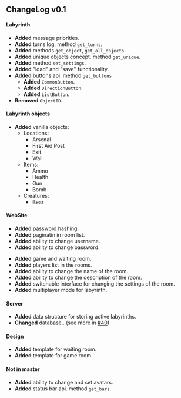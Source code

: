 ## ChangeLog v0.1

#### Labyrinth

- **Added** message priorities.
- **Added** turns log. method `get_turns`.
- **Added** methods `get_object`, `get_all_objects`.
- **Added** unique objects concept. method `get_unique`.
- **Added** method `set_settings`.
- **Added** "load" and "save" functionality.
- **Added** buttons api. method `get_buttons`
    - **Added** `CommonButton`.
    - **Added** `DirectionButton`.
    - **Added** `ListButton`.
- **Removed** `ObjectID`.


#### Labyrinth objects

- **Added** vanilla objects:
    - Locations:
        - Arsenal
        - First Aid Post
        - Exit
        - Wall
    - Items:
        - Ammo
        - Health
        - Gun
        - Bomb
    - Creatures:
        - Bear


#### WebSite 

+ **Added** password hashing.
+ **Added** paginatin in room list.
+ **Added** ability to change username.
+ **Added** ability to change password.
- **Added** game and waiting room.
- **Added** players list in the rooms.
- **Added** ability to change the name of the room.
- **Added** ability to change the description of the room.
- **Added** switchable interface for changing the settings of the room.
- **Added** multiplayer mode for labyrinth.

#### Server

- **Added** data structure for storing active labyrinths.
- **Changed** database.. (see more in [#40](https://github.com/m20-sch57/labyrinth/pull/40))

#### Design

- **Added** template for waiting room.
- **Added** template for game room.

#### Not in master

- **Added** ability to change and set avatars.
- **Added** status bar api. method `get_bars`.